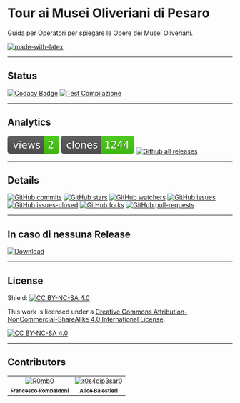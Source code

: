 # Tour ai Musei Oliveriani di Pesaro

Guida per Operatori per spiegare le Opere dei Musei Oliveriani.

[![made-with-latex](https://img.shields.io/badge/Made%20with-LaTeX-1f425f.svg)](https://www.latex-project.org/)

---

## Status

[![Codacy Badge](https://app.codacy.com/project/badge/Grade/3645b4568ebd4068bca821fa0aedd6d9)](https://app.codacy.com/gh/Pomodoro-Musei-di-Pesaro/Tour-ai-Musei-Oliveriani/dashboard?utm_source=gh&utm_medium=referral&utm_content=&utm_campaign=Badge_grade)
[![Test Compilazione](https://github.com/Pomodoro-Musei-di-Pesaro/Tour-ai-Musei-Oliveriani/actions/workflows/LaTeX_Action.yml/badge.svg?branch=main&event=push)](https://github.com/Pomodoro-Musei-di-Pesaro/Tour-ai-Musei-Oliveriani/actions/workflows/LaTeX_Action.yml)

---

## Analytics

[![views](https://raw.githubusercontent.com/Pomodoro-Musei-di-Pesaro/Tour-ai-Musei-Oliveriani/traffic/traffic-Tour-ai-Musei-Oliveriani/views.svg)](https://github.com/Pomodoro-Musei-di-Pesaro/Tour-ai-Musei-Oliveriani)
[![clones](https://raw.githubusercontent.com/Pomodoro-Musei-di-Pesaro/Tour-ai-Musei-Oliveriani/traffic/traffic-Tour-ai-Musei-Oliveriani/clones.svg)](https://github.com/Pomodoro-Musei-di-Pesaro/Tour-ai-Musei-Oliveriani)
[![Github all releases](https://img.shields.io/github/downloads/Pomodoro-Musei-di-Pesaro/Tour-ai-Musei-Oliveriani/total.svg)](https://GitHub.com/Pomodoro-Musei-di-Pesaro/Tour-ai-Musei-Oliveriani/releases/)

---

## Details

[![GitHub commits](https://badgen.net/github/commits/Pomodoro-Musei-di-Pesaro/Tour-ai-Musei-Oliveriani)](https://GitHub.com/Pomodoro-Musei-di-Pesaro/Tour-ai-Musei-Oliveriani/commit/)
[![GitHub stars](https://badgen.net/github/stars/Pomodoro-Musei-di-Pesaro/Tour-ai-Musei-Oliveriani)](https://GitHub.com/Pomodoro-Musei-di-Pesaro/Tour-ai-Musei-Oliveriani/stargazers/)
[![GitHub watchers](https://img.shields.io/github/watchers/Pomodoro-Musei-di-Pesaro/Tour-ai-Musei-Oliveriani?color=blue)](https://github.com/Pomodoro-Musei-di-Pesaro/Tour-ai-Musei-Oliveriani/watchers)
[![GitHub issues](https://img.shields.io/github/issues/Pomodoro-Musei-di-Pesaro/Tour-ai-Musei-Oliveriani.svg)](https://GitHub.com/Pomodoro-Musei-di-Pesaro/Tour-ai-Musei-Oliveriani/issues/)
[![GitHub issues-closed](https://img.shields.io/github/issues-closed/Pomodoro-Musei-di-Pesaro/Tour-ai-Musei-Oliveriani.svg)](https://GitHub.com/Pomodoro-Musei-di-Pesaro/Tour-ai-Musei-Oliveriani/issues?q=is%3Aissue+is%3Aclosed)
[![GitHub forks](https://badgen.net/github/forks/Pomodoro-Musei-di-Pesaro/Tour-ai-Musei-Oliveriani/)](https://GitHub.com/Pomodoro-Musei-di-Pesaro/Tour-ai-Musei-Oliveriani/network/)
[![GitHub pull-requests](https://img.shields.io/github/issues-pr/Pomodoro-Musei-di-Pesaro/Tour-ai-Musei-Oliveriani.svg)](https://GitHub.com/Pomodoro-Musei-di-Pesaro/Tour-ai-Musei-Oliveriani/pull/)

---

## In caso di nessuna Release

[![Download](https://custom-icon-badges.demolab.com/badge/-Scarica%20i%20documenti%20dimostrativi-blue?style=for-the-badge&logo=download&logoColor=white "Documenti")](https://nightly.link/Pomodoro-Musei-di-Pesaro/Tour-ai-Musei-Oliveriani/workflows/LaTeX_Action/main/Tour%20ai%20Musei%20Oliveriani.zip)

---

## License

Shield: [![CC BY-NC-SA 4.0][cc-by-nc-sa-shield]][cc-by-nc-sa]

This work is licensed under a
[Creative Commons Attribution-NonCommercial-ShareAlike 4.0 International License][cc-by-nc-sa].

[![CC BY-NC-SA 4.0][cc-by-nc-sa-image]][cc-by-nc-sa]

[cc-by-nc-sa]: http://creativecommons.org/licenses/by-nc-sa/4.0/
[cc-by-nc-sa-image]: https://licensebuttons.net/l/by-nc-sa/4.0/88x31.png
[cc-by-nc-sa-shield]: https://img.shields.io/badge/License-CC%20BY--NC--SA%204.0-lightgrey.svg

---

## Contributors

<!-- readme: collaborators,contributors -start -->
<table>
	<tbody>
		<tr>
            <td align="center">
                <a href="https://github.com/R0mb0">
                    <img src="https://avatars.githubusercontent.com/u/72658034?v=4" width="100;" alt="R0mb0"/>
                    <br />
                    <sub><b>Francesco Rombaldoni</b></sub>
                </a>
            </td>
            <td align="center">
                <a href="https://github.com/r0s4dip3sar0">
                    <img src="https://avatars.githubusercontent.com/u/130976709?v=4" width="100;" alt="r0s4dip3sar0"/>
                    <br />
                    <sub><b>Alice Balestieri</b></sub>
                </a>
            </td>
		</tr>
	<tbody>
</table>
<!-- readme: collaborators,contributors -end -->
